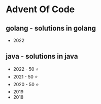 # Advent Of Code

## golang - solutions in golang
- 2022

## java - solutions in java
- 2022 - 50 ⭐
- 2021 - 50 ⭐
- 2020 - 50 ⭐
- 2019
- 2018

